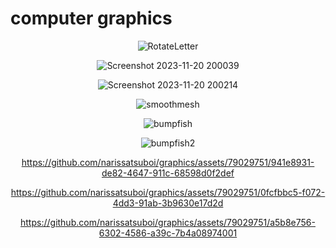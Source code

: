 # computer graphics

<div align="center" width="100%">

  ![RotateLetter](https://github.com/narissatsuboi/graphics/assets/79029751/71d88fc8-8f77-4caa-8cdc-2a11acdd0c7f)
  
  ![Screenshot 2023-11-20 200039](https://github.com/narissatsuboi/graphics/assets/79029751/04c70424-478b-43b0-bf84-b3c9092bede6)
  
  ![Screenshot 2023-11-20 200214](https://github.com/narissatsuboi/graphics/assets/79029751/45e8465c-4a48-4f1a-b83e-ad7d264c8b79)
  
  ![smoothmesh](https://github.com/narissatsuboi/graphics/assets/79029751/6f70a501-a1c0-4307-a488-93ffa75e6b04)
  
  ![bumpfish](https://github.com/narissatsuboi/graphics/assets/79029751/149ecf66-c947-446d-848b-f62fc622462a)
  
  ![bumpfish2](https://github.com/narissatsuboi/graphics/assets/79029751/69d7452b-aa80-4dce-9f82-5d757a9da919)
  
  https://github.com/narissatsuboi/graphics/assets/79029751/941e8931-de82-4647-911c-68598d0f2def
  
  https://github.com/narissatsuboi/graphics/assets/79029751/0fcfbbc5-f072-4dd3-91ab-3b9630e17d2d
  
  https://github.com/narissatsuboi/graphics/assets/79029751/a5b8e756-6302-4586-a39c-7b4a08974001
</div>

